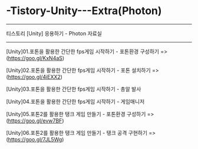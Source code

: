 # -Tistory-Unity---Extra(Photon)

-----------------------------------

티스토리 [Unity] 응용하기 - Photon 자료실

-----------------------------------

[Unity]01.포톤을 활용한 간단한 fps게임 시작하기 - 포톤환경 구성하기 => (https://goo.gl/KxN4aS)

[Unity]02.포톤을 활용한 간단한 fps게임 시작하기 - 포톤 설치하기 => (https://goo.gl/4iEXX2)

[Unity]03.포톤을 활용한 간단한 fps게임 시작하기 - 총알 발사

[Unity]04.포톤을 활용한 간단한 fps게임 시작하기 - 게임매니저

[Unity]05.포톤2를 활용한 탱크 게임 만들기 - 포톤환경 구성하기 => (https://goo.gl/evw7BF)

[Unity]06.포톤2를 활용한 탱크 게임 만들기 - 탱크 공격 구현하기 => (https://goo.gl/7JL5Wg)
